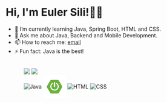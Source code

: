 <h1>Hi, I'm Euler Sili!✌🏿</h1>
<ul>
  <li>🌱 I’m currently learning Java, Spring Boot, HTML and CSS.</li>
  <li>💬 Ask me about Java, Backend and Mobile Development.</li>
  <li>📫 How to reach me: <a href="mailto:silieuler@gmail.com">email</a></li>
  <li>⚡ Fun fact: Java is the best!</li>
<ul>
<br>
<div>
  <img height="180cm" src="https://github-readme-stats.vercel.app/api?username=eulersili&show_icons=true&theme=white&include_all_commits=true"/>
  <img height="180cm" src="https://github-readme-stats.vercel.app/api/top-langs/?username=eulersili&layout=compact">
</div>
<div>
  <img align="center" alt="Java" height="50" width="50" src="https://cdn.jsdelivr.net/gh/devicons/devicon/icons/java/java-original.svg" />
  <img align="center" alt="SpringBoot" height="60" width="60" src="/images/springboot.png"/>
  <img align="center" alt="HTML" height="50" width="50" src="https://cdn.jsdelivr.net/gh/devicons/devicon/icons/html5/html5-original-wordmark.svg" />
  <img align="center" alt="CSS" height="50" width="50" src="https://cdn.jsdelivr.net/gh/devicons/devicon/icons/css3/css3-original-wordmark.svg" />
</div>